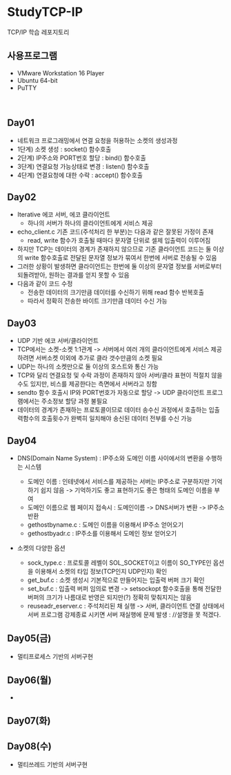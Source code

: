 # StudyTCP-IP
TCP/IP 학습 레포지토리



## 사용프로그램
- VMware Workstation 16 Player
- Ubuntu 64-bit
- PuTTY

<br>

## Day01
- 네트워크 프로그래밍에서 연결 요청을 허용하는 소켓의 생성과정
- 1단계) 소켓 생성 : socket() 함수호출
- 2단계) IP주소와 PORT번호 할당 : bind() 함수호출
- 3단계) 연결요청 가능상태로 변경 : listen() 함수호출
- 4단계) 연결요청에 대한 수락 : accept() 함수호출

## Day02
- Iterative 에코 서버, 에코 클라이언트
  - 하나의 서버가 하나의 클라이언트에게 서비스 제공
- echo_client.c 기존 코드(주석처리 한 부분)는 다음과 같은 잘못된 가정이 존재
  - read, write 함수가 호출될 때마다 문자열 단위로 셀제 입출력이 이루어짐
- 하지만 TCP는 데이터의 경계가 존재하지 않으므로 기존 클라이언트 코드는 둘 이상의 write 함수호출로 전달된 문자열 정보가 묶여서 한번에 서버로 전송될 수 있음
- 그러한 상황이 발생하면 클라이언트는 한번에 둘 이상의 문자열 정보를 서버로부터 되돌려받아, 원하는 결과를 얻지 못할 수 있음
- 다음과 같이 코드 수정
  - 전송한 데이터의 크기만큼 데이터를 수신하기 위해 read 함수 반복호출
  - 따라서 정확히 전송한 바이트 크기만큼 데이터 수신 가능

## Day03
- UDP 기반 에코 서버/클라이언트
 - TCP에서는 소켓-소켓 1:1관계 -> 서버에서 여러 개의 클라이언트에게 서비스 제공하려면 서버소켓 이외에 추가로 클라 갯수만큼의 소켓 필요
 - UDP는 하나의 소켓만으로 둘 이상의 호스트와 통신 가능
 - TCP와 달리 연결요청 및 수락 과정이 존재하지 않아 서버/클라 표현이 적절치 않을 수도 있지만, 비스를 제공한다는  측면에서 서버라고 칭함
 - sendto 함수 호출시 IP와 PORT번호가 자동으로 할당 -> UDP 클라이언트 프로그램에서는 주소정보 할당 과정 불필요
 - 데이터의 경계가 존재하는 프로토콜이므로 데이터 송수신 과정에서 호출하는 입출력함수의 호출횟수가 완벽히 일치해야 송신된 데이터 전부를 수신 가능
 
 ## Day04
 - DNS(Domain Name System) : IP주소와 도메인 이름 사이에서의 변환을 수행하는 시스템
   - 도메인 이름 : 인테넷에서 서비스를 제공하는 서버는 IP주소로 구분하지만 기억하기 쉽지 않음 -> 기억하기도 좋고 표현하기도 좋은 형태의 도메인 이름을 부여
   - 도메인 이름으로 웹 페이지 접속시 : 도메인이름 -> DNS서버가 변환 -> IP주소 반환
   - gethostbyname.c : 도메인 이름을 이용해서 IP주소 얻어오기
   - gethostbyadr.c :  IP주소를 이용해서 도메인 정보 얻어오기
 
 - 소켓의 다양한 옵션
   - sock_type.c : 프로토콜 레벨이 SOL_SOCKET이고 이름이 SO_TYPE인 옵션을 이용해서 소켓의 타입 정보(TCP인지 UDP인지) 확인
   - get_buf.c : 소켓 생성시 기본적으로 만들어지는 입출력 버퍼 크기 확인
   - set_buf.c : 입출력 버퍼 임의로 변경 -> setsockopt 함수호출을 통해 전달한 버퍼의 크기가 나름대로 반영은 되지만(?) 정확히 맞춰지지는 않음 
   - reuseadr_eserver.c : 주석처리된 채 실행 -> 서버, 클라이언트 연결 상태에서 서버 프로그램 강제종료 시키면 서버 재실행에 문제 발생 : //설명을 못 적겠다.
   
 ## Day05(금)
 - 멀티프로세스 기반의 서버구현
 
 ## Day06(월)
 -
 
 ## Day07(화)
 
 ## Day08(수)
 - 멀티쓰레드 기반의 서버구현
